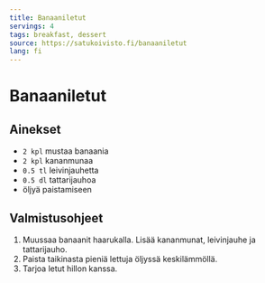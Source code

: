 ```yaml
---
title: Banaaniletut
servings: 4
tags: breakfast, dessert
source: https://satukoivisto.fi/banaaniletut
lang: fi
---
```


# Banaaniletut

## Ainekset

- `2 kpl` mustaa banaania
- `2 kpl` kananmunaa
- `0.5 tl` leivinjauhetta
- `0.5 dl` tattarijauhoa
- öljyä paistamiseen

## Valmistusohjeet

1. Muussaa banaanit haarukalla. Lisää kananmunat, leivinjauhe ja tattarijauho.
1. Paista taikinasta pieniä lettuja öljyssä keskilämmöllä.
1. Tarjoa letut hillon kanssa.
